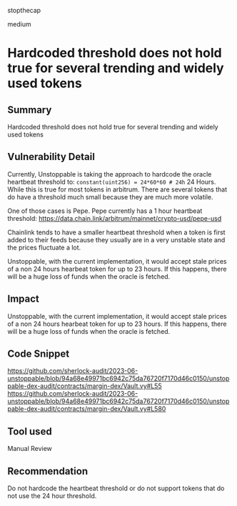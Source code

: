 stopthecap

medium

# Hardcoded threshold does not hold true for several trending and widely used tokens

## Summary
Hardcoded threshold does not hold true for several trending and widely used tokens

## Vulnerability Detail
Currently, Unstoppable is taking the approach to hardcode the oracle heartbeat threshold to: `constant(uint256) = 24*60*60 # 24h` 
24 Hours. While this is true for most tokens in arbitrum. There are several tokens that do have a threshold much small because they are much more volatile. 

One of those cases is Pepe. Pepe currently has a 1 hour heartbeat  threshold: https://data.chain.link/arbitrum/mainnet/crypto-usd/pepe-usd

Chainlink tends to have a smaller heartbeat  threshold when a token is first added to their feeds because they usually are in a very unstable state and the prices fluctuate a lot.

Unstoppable, with the current implementation, it would accept stale prices of a non 24 hours hearbeat token for up to 23 hours. 
If this happens, there will be a huge loss of funds when the oracle is fetched.

## Impact
Unstoppable, with the current implementation, it would accept stale prices of a non 24 hours hearbeat token for up to 23 hours. 
If this happens, there will be a huge loss of funds when the oracle is fetched.


## Code Snippet
https://github.com/sherlock-audit/2023-06-unstoppable/blob/94a68e49971bc6942c75da76720f7170d46c0150/unstoppable-dex-audit/contracts/margin-dex/Vault.vy#L55
https://github.com/sherlock-audit/2023-06-unstoppable/blob/94a68e49971bc6942c75da76720f7170d46c0150/unstoppable-dex-audit/contracts/margin-dex/Vault.vy#L580

## Tool used

Manual Review

## Recommendation
Do not hardcode the heartbeat threshold or do not support tokens that do not use the 24 hour threshold.